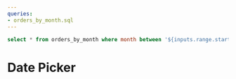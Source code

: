 ```yaml
---
queries:
- orders_by_month.sql
---
```


```sql orders_by_month_filtered
select * from orders_by_month where month between '${inputs.range.start}' and '${inputs.range.end}'
```

# Date Picker

<DateRange data={orders_by_month} dates=month name=range/>

<BarChart data={orders_by_month_filtered} x="month" y="sales_usd0k" />